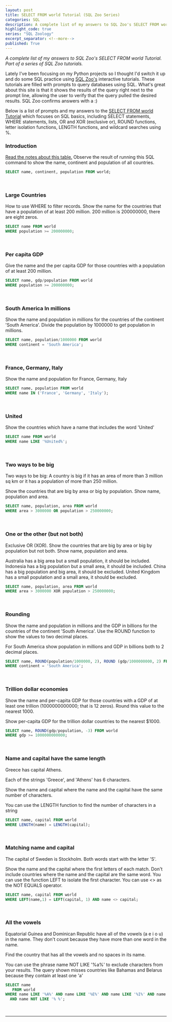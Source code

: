 ```yaml
---
layout: post
title: SELECT FROM world Tutorial (SQL Zoo Series)
categories: SQL
description: A complete list of my answers to SQL Zoo's SELECT FROM world Tutorial.  Part of a series of SQL Zoo tutorials.
highlight_code: true
series: "SQL Zoology"
excerpt_separator: <!--more-->
published: True
---
```

*A complete list of my answers to SQL Zoo's SELECT FROM world Tutorial.  Part of a series of SQL Zoo tutorials.*

<!--more-->

Lately I've been focusing on my Python projects so I thought I'd switch it up and do some SQL practice using [SQL Zoo's](https://sqlzoo.net/) interactive tutorials.  These tutorials are filled with prompts to query databases using SQL.  What's great about this site is that it shows the results of the query right next to the prompt line, allowing the user to verify that the query pulled the desired results.  SQL Zoo confirms answers with a :)

Below is a list of prompts and my answers to the [SELECT FROM world Tutorial](https://sqlzoo.net/wiki/SELECT_from_WORLD_Tutorial) which focuses on SQL basics, including SELECT statements, WHERE statements, lists, OR and XOR (exclusive or), ROUND functions, letter isolation functions, LENGTH functions, and wildcard searches using %.
<br>

### Introduction

[Read the notes about this table.](https://sqlzoo.net/wiki/Read_the_notes_about_this_table.) Observe the result of running this SQL command to show the name, continent and population of all countries.

```sql
SELECT name, continent, population FROM world;
```
<br>

### Large Countries

How to use WHERE to filter records. Show the name for the countries that have a population of at least 200 million. 200 million is 200000000, there are eight zeros.

```sql
SELECT name FROM world
WHERE population >= 200000000;
```
<br>

### Per capita GDP

Give the name and the per capita GDP for those countries with a population of at least 200 million.

```sql
SELECT name, gdp/population FROM world
WHERE population >= 200000000;
```
<br>

### South America In millions

Show the name and population in millions for the countries of the continent 'South America'. Divide the population by 1000000 to get population in millions.

```sql
SELECT name, population/1000000 FROM world
WHERE continent = 'South America';
```
<br>

### France, Germany, Italy

Show the name and population for France, Germany, Italy

```sql
SELECT name, population FROM world
WHERE name IN ('France', 'Germany', 'Italy');
```
<br>

### United

Show the countries which have a name that includes the word 'United'

```sql
SELECT name FROM world
WHERE name LIKE '%United%';
```
<br>

### Two ways to be big

Two ways to be big: A country is big if it has an area of more than 3 million sq km or it has a population of more than 250 million.

Show the countries that are big by area or big by population. Show name, population and area.

```sql
SELECT name, population, area FROM world
WHERE area > 3000000 OR population > 250000000;
```
<br>

### One or the other (but not both)

Exclusive OR (XOR). Show the countries that are big by area or big by population but not both. Show name, population and area.

Australia has a big area but a small population, it should be included.
Indonesia has a big population but a small area, it should be included.
China has a big population and big area, it should be excluded.
United Kingdom has a small population and a small area, it should be excluded.

```sql
SELECT name, population, area FROM world
WHERE area > 3000000 XOR population > 250000000;
```
<br>

### Rounding

Show the name and population in millions and the GDP in billions for the countries of the continent 'South America'. Use the ROUND function to show the values to two decimal places.

For South America show population in millions and GDP in billions both to 2 decimal places.

```sql
SELECT name, ROUND(population/1000000, 2), ROUND (gdp/1000000000, 2) FROM world
WHERE continent = 'South America';
```
<br>

### Trillion dollar economies

Show the name and per-capita GDP for those countries with a GDP of at least one trillion (1000000000000; that is 12 zeros). Round this value to the nearest 1000.

Show per-capita GDP for the trillion dollar countries to the nearest $1000.

```sql
SELECT name, ROUND(gdp/population, -3) FROM world
WHERE gdp >= 1000000000000;
```
<br>

### Name and capital have the same length

Greece has capital Athens.

Each of the strings 'Greece', and 'Athens' has 6 characters.

Show the name and capital where the name and the capital have the same number of characters.

You can use the LENGTH function to find the number of characters in a string

```sql
SELECT name, capital FROM world
WHERE LENGTH(name) = LENGTH(capital);
```
<br>

### Matching name and capital

The capital of Sweden is Stockholm. Both words start with the letter 'S'.

Show the name and the capital where the first letters of each match. Don't include countries where the name and the capital are the same word.
You can use the function LEFT to isolate the first character.
You can use <> as the NOT EQUALS operator.

```sql
SELECT name, capital FROM world
WHERE LEFT(name,1) = LEFT(capital, 1) AND name <> capital;
```
<br>

### All the vowels

Equatorial Guinea and Dominican Republic have all of the vowels (a e i o u) in the name. They don't count because they have more than one word in the name.

Find the country that has all the vowels and no spaces in its name.

You can use the phrase name NOT LIKE '%a%' to exclude characters from your results.
The query shown misses countries like Bahamas and Belarus because they contain at least one 'a'

```sql
SELECT name
   FROM world
WHERE name LIKE '%A%' AND name LIKE '%E%' AND name LIKE '%I%' AND name LIKE '%O%' AND name LIKE '%U%'
  AND name NOT LIKE '% %';
```
<br>

---

